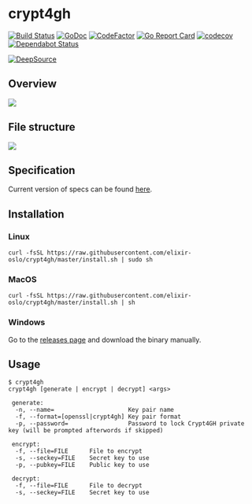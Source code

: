 # crypt4gh
[![Build Status](https://github.com/elixir-oslo/crypt4gh/workflows/Go/badge.svg)](https://github.com/elixir-oslo/crypt4gh/actions)
[![GoDoc](https://godoc.org/github.com/elixir-oslo/crypt4gh?status.svg)](https://pkg.go.dev/github.com/elixir-oslo/crypt4gh?tab=subdirectories)
[![CodeFactor](https://www.codefactor.io/repository/github/elixir-oslo/crypt4gh/badge)](https://www.codefactor.io/repository/github/elixir-oslo/crypt4gh)
[![Go Report Card](https://goreportcard.com/badge/github.com/elixir-oslo/crypt4gh)](https://goreportcard.com/report/github.com/elixir-oslo/crypt4gh)
[![codecov](https://codecov.io/gh/elixir-oslo/crypt4gh/branch/master/graph/badge.svg)](https://codecov.io/gh/elixir-oslo/crypt4gh)
[![Dependabot Status](https://api.dependabot.com/badges/status?host=github&repo=elixir-oslo/crypt4gh)](https://dependabot.com)

[![DeepSource](https://static.deepsource.io/deepsource-badge-light.svg)](https://deepsource.io/gh/elixir-oslo/crypt4gh/?ref=repository-badge)
## Overview
![](https://www.ga4gh.org/wp-content/uploads/Crypt4GH_comic.png)

## File structure
![](https://habrastorage.org/webt/yn/y2/pk/yny2pkp68sccx1vbvmodz-hfpzm.png)

## Specification
Current version of specs can be found [here](http://samtools.github.io/hts-specs/crypt4gh.pdf).

## Installation

### Linux
```
curl -fsSL https://raw.githubusercontent.com/elixir-oslo/crypt4gh/master/install.sh | sudo sh
```

### MacOS
```
curl -fsSL https://raw.githubusercontent.com/elixir-oslo/crypt4gh/master/install.sh | sh
```

### Windows
Go to the [releases page](https://github.com/elixir-oslo/crypt4gh/releases) and download the binary manually.

## Usage
```
$ crypt4gh
crypt4gh [generate | encrypt | decrypt] <args>

 generate:
  -n, --name=                     Key pair name
  -f, --format=[openssl|crypt4gh] Key pair format
  -p, --password=                 Password to lock Crypt4GH private key (will be prompted afterwords if skipped)

 encrypt:
  -f, --file=FILE      File to encrypt
  -s, --seckey=FILE    Secret key to use
  -p, --pubkey=FILE    Public key to use

 decrypt:
  -f, --file=FILE      File to decrypt
  -s, --seckey=FILE    Secret key to use
```
